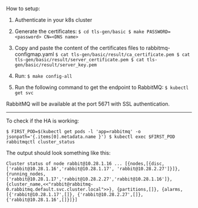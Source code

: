 How to setup:

1. Authenticate in your k8s cluster

2. Generate the certificates:
	`$ cd tls-gen/basic
	$ make PASSWORD=<password> CN=<DNS name>`

3. Copy and paste the content of the certificates files to rabbitmq-configmap.yaml
	`$ cat tls-gen/basic/result/ca_certificate.pem
	$ cat tls-gen/basic/result/server_certificate.pem
	$ cat tls-gen/basic/result/server_key.pem`

4. Run:
	`$ make config-all`

5. Run the following command to get the endpoint to RabbitMQ:
	`$ kubectl get svc`

RabbitMQ will be available at the port 5671 with SSL authentication.

-----------------------------------------------------------------------------------------

To check if the HA is working:

`$ FIRST_POD=$(kubectl get pods -l 'app=rabbitmq' -o jsonpath='{.items[0].metadata.name }')
$ kubectl exec $FIRST_POD rabbitmqctl cluster_status`

The output should look something like this:

`Cluster status of node rabbit@10.28.1.16 ...
[{nodes,[{disc,['rabbit@10.28.1.16','rabbit@10.28.1.17',
                'rabbit@10.28.2.27']}]},
 {running_nodes,['rabbit@10.28.1.17','rabbit@10.28.2.27','rabbit@10.28.1.16']},
 {cluster_name,<<"rabbit@rabbitmq-0.rabbitmq.default.svc.cluster.local">>},
 {partitions,[]},
 {alarms,[{'rabbit@10.28.1.17',[]},
          {'rabbit@10.28.2.27',[]},
          {'rabbit@10.28.1.16',[]}]}]`

